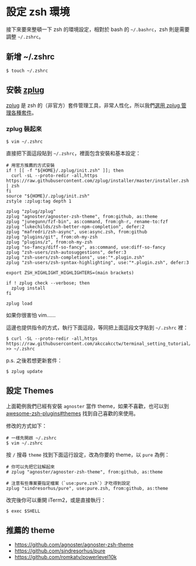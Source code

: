 # 設定 zsh 環境

接下來要來整頓一下 zsh 的環境設定，相對於 bash 的 `~/.bashrc`，zsh 則是需要調整 `~/.zshrc`。

## 新增 ~/.zshrc

```shell
$ touch ~/.zshrc
```


## 安裝 [zplug](https://github.com/zplug/zplug)

[zplug](https://github.com/zplug/zplug) 是 zsh 的（非官方）套件管理工具，非常人性化，所以我們[選用 zplug 管理各種套件](https://github.com/zplug/zplug#example)。

### zplug 裝起來

```shell
$ vim ~/.zshrc
```

直接把下面這段貼到 `~/.zshrc`，裡面包含安裝和基本設定：

```shell
# 用官方推薦的方式安裝
if ! [[ -f "${HOME}/.zplug/init.zsh" ]]; then
  curl -sL --proto-redir -all,https https://raw.githubusercontent.com/zplug/installer/master/installer.zsh | zsh
fi
source "${HOME}/.zplug/init.zsh"
zstyle :zplug:tag depth 1

zplug "zplug/zplug"
zplug "agnoster/agnoster-zsh-theme", from:github, as:theme
zplug "junegunn/fzf-bin", as:command, from:gh-r, rename-to:fzf
zplug "lukechilds/zsh-better-npm-completion", defer:2
zplug "mafredri/zsh-async", use:async.zsh, from:github
zplug "plugins/git", from:oh-my-zsh
zplug "plugins/z", from:oh-my-zsh
zplug "so-fancy/diff-so-fancy", as:command, use:diff-so-fancy
zplug "zsh-users/zsh-autosuggestions", defer:3
zplug "zsh-users/zsh-completions", use:"*.plugin.zsh"
zplug "zsh-users/zsh-syntax-highlighting", use:"*.plugin.zsh", defer:3

export ZSH_HIGHLIGHT_HIGHLIGHTERS=(main brackets)

if ! zplug check --verbose; then
  zplug install
fi

zplug load
```

如果你很害怕 vim……

這邊也提供指令的方式，執行下面這段，等同把上面這段文字貼到 `~/.zshrc` 裡：

```shell
$ curl -SL --proto-redir -all,https https://raw.githubusercontent.com/akccakcctw/terminal_setting_tutorial/main/scripts/zplug_installer.zsh >> ~/.zshrc
```

p.s. 之後若想更新套件：

```shell
$ zplug update
```

## 設定 Themes

上面範例我們已經有安裝 `agnoster` 當作 theme，如果不喜歡，也可以到 [awesome-zsh-plugins#themes](https://github.com/unixorn/awesome-zsh-plugins#themes) 找到自己喜歡的來使用。

修改的方式如下：

```shell
# 一樣先開啟 ~/.zshrc
$ vim ~/.zshrc
```

按 `/` 搜尋 `theme` 找到下面這行設定，改為你要的 theme，以 `pure` 為例：

```shell
# 你可以先把它註解起來
# zplug "agnoster/agnoster-zsh-theme", from:github, as:theme

# 注意有些專案要指定檔案（`use:pure.zsh`）才吃得到設定
zplug "sindresorhus/pure", use:pure.zsh, from:github, as:theme 
```

改完後你可以重開 iTerm2，或是直接執行：

```shell
$ exec $SHELL
```

## 推薦的 theme

- https://github.com/agnoster/agnoster-zsh-theme
- https://github.com/sindresorhus/pure
- https://github.com/romkatv/powerlevel10k

